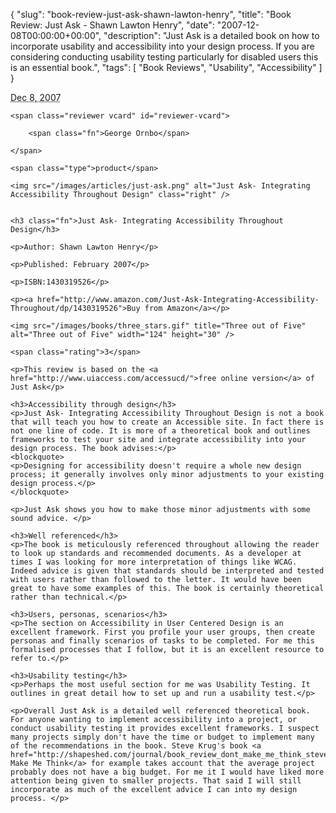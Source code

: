 {
  "slug": "book-review-just-ask-shawn-lawton-henry",
  "title": "Book Review: Just Ask - Shawn Lawton Henry",
  "date": "2007-12-08T00:00:00+00:00",
  "description": "Just Ask is a detailed book on how to incorporate usability and accessibility into your design process. If you are considering conducting usability testing particularly for disabled users this is an essential book.",
  "tags": [
    "Book Reviews",
    "Usability",
    "Accessibility"
  ]
}

<abbr class="dtreviewed" title="20071208T0952">Dec 8, 2007</abbr>
	
	<span class="reviewer vcard" id="reviewer-vcard">
	
		<span class="fn">George Ornbo</span>
	
	</span>
	
	<span class="type">product</span>
	
	<img src="/images/articles/just-ask.png" alt="Just Ask- Integrating Accessibility Throughout Design" class="right" />

	
	<h3 class="fn">Just Ask- Integrating Accessibility Throughout Design</h3>
	
	<p>Author: Shawn Lawton Henry</p>
	
	<p>Published: February 2007</p>
	
	<p>ISBN:1430319526</p>
	
	<p><a href="http://www.amazon.com/Just-Ask-Integrating-Accessibility-Throughout/dp/1430319526">Buy from Amazon</a></p>
	
	<img src="/images/books/three_stars.gif" title="Three out of Five" alt="Three out of Five" width="124" height="30" />
	
	<span class="rating">3</span>
	
	<p>This review is based on the <a href="http://www.uiaccess.com/accessucd/">free online version</a> of Just Ask</p>

	<h3>Accessibility through design</h3>
	<p>Just Ask- Integrating Accessibility Throughout Design is not a book that will teach you how to create an Accessible site. In fact there is not one line of code. It is more of a theoretical book and outlines frameworks to test your site and integrate accessibility into your design process. The book advises:</p>
	<blockquote>
	<p>Designing for accessibility doesn't require a whole new design process; it generally involves only minor adjustments to your existing design process.</p>
	</blockquote>

	<p>Just Ask shows you how to make those minor adjustments with some sound advice. </p>

	<h3>Well referenced</h3>
	<p>The book is meticulously referenced throughout allowing the reader to look up standards and recommended documents. As a developer at times I was looking for more interpretation of things like WCAG. Indeed advice is given that standards should be interpreted and tested with users rather than followed to the letter. It would have been great to have some examples of this. The book is certainly theoretical rather than technical.</p>

	<h3>Users, personas, scenarios</h3>
	<p>The section on Accessibility in User Centered Design is an excellent framework. First you profile your user groups, then create personas and finally scenarios of tasks to be completed. For me this formalised processes that I follow, but it is an excellent resource to refer to.</p>

	<h3>Usability testing</h3>
	<p>Perhaps the most useful section for me was Usability Testing. It outlines in great detail how to set up and run a usability test.</p> 

	<p>Overall Just Ask is a detailed well referenced theoretical book. For anyone wanting to implement accessibility into a project, or conduct usability testing it provides excellent frameworks. I suspect many projects simply don't have the time or budget to implement many of the recommendations in the book. Steve Krug's book <a href="http://shapeshed.com/journal/book_review_dont_make_me_think_steve_krug/">Don't Make Me Think</a> for example takes account that the average project probably does not have a big budget. For me it I would have liked more attention being given to smaller projects. That said I will still incorporate as much of the excellent advice I can into my design process. </p>


</div>
